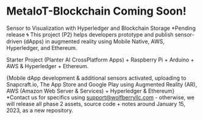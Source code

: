 # MetaIoT-Blockchain Coming Soon!

Sensor to Visualization with Hyperledger and Blockchain Storage *Pending release 🌀
This project (P2) helps developers prototype and publish sensor-driven (dApps) in augmented reality using Mobile Native, AWS, Hyperledger, and Ethereum.

Starter Project (Planter AI CrossPlatform Apps) + Raspberry Pi + Arduino + AWS & Hyperledger + Ethereum.

{Mobile dApp development & additional sensors activated, uploading to Snapcraft.io, The App Store and Google Play using Augmented Reality (AR), AWS (Amazon Web Server & Services) + Hyperledger & Ethereum} *Contact us for specifics using support@wolfberryllc.com - otherwise, we will release all phase 2 assets, source code + notes around January 15, 2023, as a new repository.
